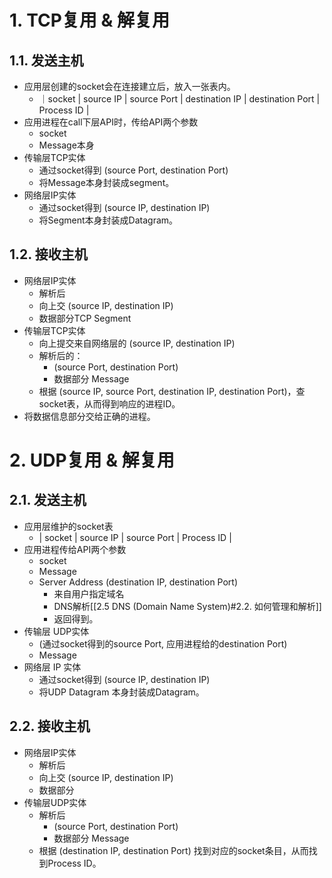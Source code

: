 # 1. TCP复用 & 解复用
## 1.1. 发送主机
- 应用层创建的socket会在连接建立后，放入一张表内。
	- ｜socket | source IP | source Port | destination IP | destination Port | Process ID |
- 应用进程在call下层API时，传给API两个参数
	- socket
	- Message本身
- 传输层TCP实体
	- 通过socket得到 (source Port, destination Port)
	- 将Message本身封装成segment。
- 网络层IP实体
	- 通过socket得到 (source IP, destination IP)
	- 将Segment本身封装成Datagram。
## 1.2. 接收主机
- 网络层IP实体
	- 解析后
	- 向上交 (source IP, destination IP)
	- 数据部分TCP Segment
- 传输层TCP实体
	- 向上提交来自网络层的 (source IP, destination IP)
	- 解析后的：
		- (source Port, destination Port)
		- 数据部分 Message
	- 根据 (source IP, source Port, destination IP, destination Port)，查socket表，从而得到响应的进程ID。
- 将数据信息部分交给正确的进程。
# 2. UDP复用 & 解复用
## 2.1. 发送主机
- 应用层维护的socket表
	- | socket | source IP | source Port | Process ID |
- 应用进程传给API两个参数
	- socket
	- Message
	- Server Address (destination IP, destination Port) 
		- 来自用户指定域名
		- DNS解析[[2.5 DNS (Domain Name System)#2.2. 如何管理和解析]]
		- 返回得到。
- 传输层 UDP实体
	- (通过socket得到的source Port, 应用进程给的destination Port)
	- Message
- 网络层 IP 实体
	- 通过socket得到 (source IP, destination IP)
	- 将UDP Datagram 本身封装成Datagram。
## 2.2. 接收主机
- 网络层IP实体
	- 解析后
	- 向上交 (source IP, destination IP)
	- 数据部分
- 传输层UDP实体
	- 解析后
		- (source Port, destination Port)
		- 数据部分 Message
	- 根据 (destination IP, destination Port) 找到对应的socket条目，从而找到Process ID。
